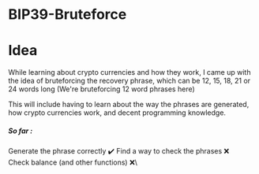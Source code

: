 # BIP39-Bruteforce
# Idea

While learning about crypto currencies and how they work, I came up with the idea of bruteforcing the recovery phrase, which can be 12, 15, 18, 21 or 24 words long (We're bruteforcing 12 word phrases here)

This will include having to learn about the way the phrases are generated, how crypto currencies work, and decent programming knowledge.


##### So far :
Generate the phrase correctly ✔️
Find a way to check the phrases ❌\
Check balance (and other functions) ❌\